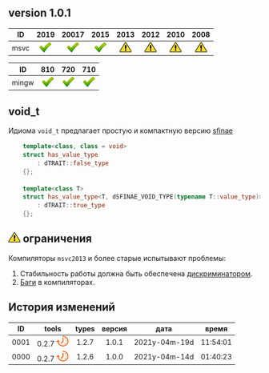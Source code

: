 
[P]: ../../icons/progress.png
[V]: ../../icons/success.png
[X]: ../../icons/failed.png
[D]: ../../icons/danger.png
[E]: ../../icons/empty.png
[N]: ../../icons/na.png

version 1.0.1
---

| **ID**  | 2019      | 20017     | 2015      | 2013      | 2012      | 2010      | 2008      |  
|:-------:|:---------:|:---------:|:---------:|:---------:|:---------:|:---------:|:---------:|  
| msvc    | [![V]][M] | [![V]][M] | [![V]][M] | [![D]][0] | [![D]][0] | [![D]][0] | [![D]][0] |  

| **ID**  | 810       | 720       | 710       |  
|:-------:|:---------:|:---------:|:---------:|  
| mingw   | [![V]][M] | [![V]][M] | [![V]][M] |  


[T]: https://github.com/Kartonagnick/tools  "библиотека общего назначения tools"
[M]: #void_t  "идиома void_t"  
[0]: #-ограничения  "ограничения для старых компиляторов"  
[D1]: ../../articles/void_t.md  "описание принципа действия"
[D2]: ../../articles/void_t-2013.md  "неустранимые дефекты старых компиляторов"

void_t
------
Идиома `void_t` предлагает простую и компактную версию [sfinae][D1]

```cpp
    template<class, class = void>
    struct has_value_type
        : dTRAIT::false_type
    {};
 
    template<class T>
    struct has_value_type<T, dSFINAE_VOID_TYPE(typename T::value_type)> 
        : dTRAIT::true_type
    {};
```

[![D]][0] ограничения
------
Компиляторы `msvc2013` и более старые испытывают проблемы:  
1. Стабильность работы должна быть обеспечена [дискриминатором][D1].  
2. [Баги][D2] в компиляторах.  


История изменений 
------

| **ID** |      tools      | types | версия |     дата      |  время   |  
|:------:|:---------------:|:-----:|:------:|:-------------:|:--------:|  
|  0001  | 0.2.7 [![P]][T] | 1.2.7 | 1.0.1  | 2021y-04m-19d | 11:54:01 |  
|  0000  | 0.2.7 [![P]][T] | 1.2.6 | 1.0.0  | 2021y-04m-14d | 01:40:23 |  



